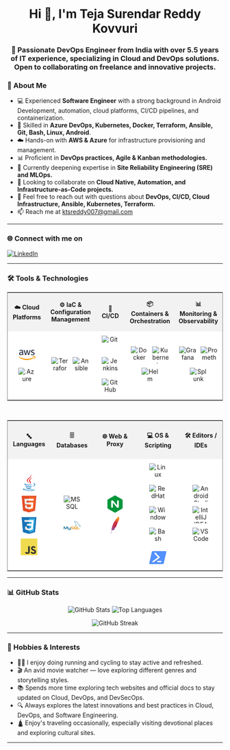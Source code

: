<h1 align="center">Hi 👋, I'm Teja Surendar Reddy Kovvuri</h1>
<h3 align="center">🚀 Passionate DevOps Engineer from India with over 5.5 years of IT experience, specializing in Cloud and DevOps solutions. Open to collaborating on freelance and innovative projects.</h3>

### 🌟 About Me  
- 💻 Experienced **Software Engineer** with a strong background in Android Development, automation, cloud platforms, CI/CD pipelines, and containerization.  
- 🔧 Skilled in **Azure DevOps, Kubernetes, Docker, Terraform, Ansible, Git, Bash, Linux, Android**.  
- ☁️ Hands-on with **AWS & Azure** for infrastructure provisioning and management.  
- 📊 Proficient in **DevOps practices, Agile & Kanban methodologies.**
- 🌱 Currently deepening expertise in **Site Reliability Engineering (SRE) and MLOps.**  
- 👯 Looking to collaborate on **Cloud Native, Automation, and Infrastructure-as-Code projects.**  
- 💬 Feel free to reach out with questions about **DevOps, CI/CD, Cloud Infrastructure, Ansible, Kubernetes, Terraform.**  
- 📫 Reach me at [ktsreddy007@gmail.com](mailto:ktsreddy007@gmail.com)

---

### 🌐 Connect with me on  
<p align="left">
<a href="https://www.linkedin.com/in/tejasurendarreddy" target="_blank">
  <img src="https://cdn.jsdelivr.net/gh/devicons/devicon/icons/linkedin/linkedin-original.svg" alt="LinkedIn" width="40" height="40"/>
</a></p>

---
### 🛠️ Tools & Technologies  

<table style="border:1px solid gray; border-collapse: collapse; table-layout: fixed; width:100%;">
  <tr style="background-color:#f2f2f2; height:90px;">
    <th style="padding:10px; width:20%;">☁️ Cloud Platforms</th>
    <th style="padding:10px; width:20%;">⚙️ IaC & Configuration Management</th>
    <th style="padding:10px; width:20%;">🚀 CI/CD</th>
    <th style="padding:10px; width:20%;">📦 Containers & Orchestration</th>
    <th style="padding:10px; width:20%;">📊 Monitoring & Observability</th>
  </tr>
  <tr style="background-color:#ffffff; height:90px;">
    <td align="center" style="padding:10px;">
      <div style="display:flex; justify-content:center; gap:10px; flex-wrap:wrap;">
        <img src="https://raw.githubusercontent.com/devicons/devicon/master/icons/amazonwebservices/amazonwebservices-original-wordmark.svg" width="40" height="40" alt="AWS"/>
        <img src="https://www.vectorlogo.zone/logos/microsoft_azure/microsoft_azure-icon.svg" width="40" height="40" alt="Azure"/>
      </div>
    </td>
    <td align="center" style="padding:10px;">
      <div style="display:flex; justify-content:center; gap:10px; flex-wrap:wrap;">
        <img src="https://www.vectorlogo.zone/logos/terraformio/terraformio-icon.svg" width="40" height="40" alt="Terraform"/>
        <img src="https://www.vectorlogo.zone/logos/ansible/ansible-icon.svg" width="40" height="40" alt="Ansible"/>
      </div>
    </td>
    <td align="center" style="padding:10px;">
      <div style="display:flex; justify-content:center; gap:10px; flex-wrap:wrap;">
        <img src="https://www.vectorlogo.zone/logos/git-scm/git-scm-icon.svg" width="40" height="40" alt="Git"/>
        <img src="https://www.vectorlogo.zone/logos/jenkins/jenkins-icon.svg" width="40" height="40" alt="Jenkins"/>
        <img src="https://www.vectorlogo.zone/logos/github/github-icon.svg" width="40" height="40" alt="GitHub"/>
      </div>
    </td>
    <td align="center" style="padding:10px;">
      <div style="display:flex; justify-content:center; gap:10px; flex-wrap:wrap;">
        <img src="https://www.vectorlogo.zone/logos/docker/docker-icon.svg" width="40" height="40" alt="Docker"/>
        <img src="https://www.vectorlogo.zone/logos/kubernetes/kubernetes-icon.svg" width="40" height="40" alt="Kubernetes"/>
        <img src="https://www.vectorlogo.zone/logos/helmsh/helmsh-icon.svg" width="40" height="40" alt="Helm"/>
      </div>
    </td>
    <td align="center" style="padding:10px;">
      <div style="display:flex; justify-content:center; gap:10px; flex-wrap:wrap;">
        <img src="https://www.vectorlogo.zone/logos/grafana/grafana-icon.svg" width="40" height="40" alt="Grafana"/>
        <img src="https://www.vectorlogo.zone/logos/prometheusio/prometheusio-icon.svg" width="40" height="40" alt="Prometheus"/>
        <img src="https://www.vectorlogo.zone/logos/splunk/splunk-icon.svg" width="40" height="40" alt="Splunk"/>
      </div>
    </td>
  </tr>
</table>

<br>

<table style="border:1px solid gray; border-collapse: collapse; table-layout: fixed; width:100%;">
  <tr style="background-color:#f2f2f2; height:90px;">
    <th style="padding:10px; width:20%;">🔤 Languages</th>
    <th style="padding:10px; width:20%;">🗄️ Databases</th>
    <th style="padding:10px; width:20%;">🌐 Web & Proxy</th>
    <th style="padding:10px; width:20%;">💻 OS & Scripting</th>
    <th style="padding:10px; width:20%;">🛠️ Editors / IDEs</th>
  </tr>
  <tr style="background-color:#ffffff; height:90px;">
    <td align="center" style="padding:10px;">
      <div style="display:flex; justify-content:center; gap:10px; flex-wrap:wrap;">
        <img src="https://raw.githubusercontent.com/devicons/devicon/master/icons/java/java-original.svg" width="40" height="40" alt="Java"/>
        <img src="https://raw.githubusercontent.com/devicons/devicon/master/icons/html5/html5-original.svg" width="40" height="40" alt="HTML5"/>
        <img src="https://raw.githubusercontent.com/devicons/devicon/master/icons/css3/css3-original.svg" width="40" height="40" alt="CSS3"/>
        <img src="https://raw.githubusercontent.com/devicons/devicon/master/icons/javascript/javascript-original.svg" width="40" height="40" alt="JavaScript"/>
      </div>
    </td>
    <td align="center" style="padding:10px;">
      <div style="display:flex; justify-content:center; gap:10px; flex-wrap:wrap;">
        <img src="https://www.svgrepo.com/show/303229/microsoft-sql-server-logo.svg" width="40" height="40" alt="MS SQL"/>
        <img src="https://raw.githubusercontent.com/devicons/devicon/master/icons/mysql/mysql-original-wordmark.svg" width="40" height="40" alt="MySQL"/>
      </div>
    </td>
    <td align="center" style="padding:10px;">
      <div style="display:flex; justify-content:center; gap:10px; flex-wrap:wrap;">
        <img src="https://raw.githubusercontent.com/github/explore/85cceaeeaf993ca35664dc37ea24f9237fbbfc14/topics/nginx/nginx.png" width="40" height="40" alt="Nginx"/>
        <img src="https://raw.githubusercontent.com/devicons/devicon/master/icons/apache/apache-original.svg" width="40" height="40" alt="Apache"/>
      </div>
    </td>
    <td align="center" style="padding:10px;">
      <div style="display:flex; justify-content:center; gap:10px; flex-wrap:wrap;">
        <img src="https://www.vectorlogo.zone/logos/linux/linux-icon.svg" width="40" height="40" alt="Linux"/>
        <img src="https://www.vectorlogo.zone/logos/redhat/redhat-icon.svg" width="40" height="40" alt="RedHat"/>
        <img src="https://www.vectorlogo.zone/logos/microsoft/microsoft-icon.svg" width="40" height="40" alt="Windows"/>
        <img src="https://www.vectorlogo.zone/logos/gnu_bash/gnu_bash-icon.svg" width="40" height="40" alt="Bash"/>
        <img src="https://raw.githubusercontent.com/devicons/devicon/master/icons/powershell/powershell-original.svg" width="40" height="40" alt="PowerShell"/>
      </div>
    </td>
    <td align="center" style="padding:10px;">
      <div style="display:flex; justify-content:center; gap:10px; flex-wrap:wrap;">
        <img src="https://cdn.worldvectorlogo.com/logos/android-studio-1.svg" alt="Android Studio" width="40" height="40"/>
        <img src="https://cdn.worldvectorlogo.com/logos/intellij-idea-1.svg" alt="IntelliJ IDEA" width="40" height="40"/>
        <img src="https://www.vectorlogo.zone/logos/visualstudio_code/visualstudio_code-icon.svg" alt="VS Code" width="40" height="40"/>
      </div>
    </td>
  </tr>
</table>

---

### 📊 GitHub Stats  
<p align="center">
  <img src="https://github-readme-stats.vercel.app/api?username=ktsreddy007&show_icons=true&theme=default" alt="GitHub Stats" height="200"/>
  <img src="https://github-readme-stats.vercel.app/api/top-langs/?username=ktsreddy007&layout=compact&theme=default" alt="Top Languages" height="200"/>
</p>
<p align="center">
  <img src="https://github-readme-streak-stats.herokuapp.com/?user=ktsreddy007&theme=default" alt="GitHub Streak" height="200"/>
</p>

---

### 🎯 Hobbies & Interests

- 🏃‍♂️ I enjoy doing running and cycling to stay active and refreshed.
- 🎬 An avid movie watcher — love exploring different genres and storytelling styles.
- 📚 Spends more time exploring tech websites and official docs to stay updated on Cloud, DevOps, and DevSecOps.
- 🔍 Always explores the latest innovations and best practices in Cloud, DevOps, and Software Engineering.
- 🛕 Enjoy's traveling occasionally, especially visiting devotional places and exploring cultural sites.

---
